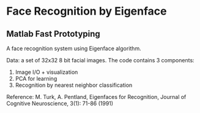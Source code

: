 # Face Recognition by Eigenface
## Matlab Fast Prototyping
A face recognition system using Eigenface algorithm. 

Data: a set of  32x32 8 bit facial images.
The code contains 3 components:
1) Image I/O + visualization
2) PCA for learning
3) Recognition by nearest neighbor classification

Reference: M. Turk, A. Pentland, Eigenfaces for Recognition, Journal of Cognitive Neuroscience, 3(1): 71-86 (1991)

